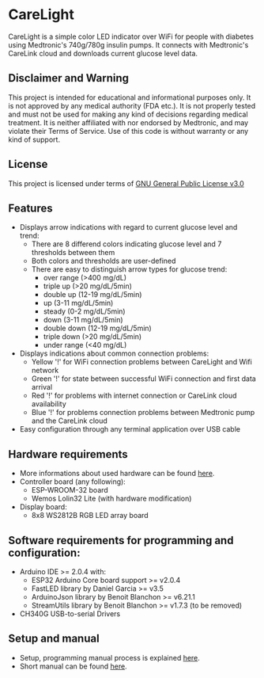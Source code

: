 # CareLight
CareLight is a simple color LED indicator over WiFi for people with diabetes using Medtronic's 740g/780g insulin pumps.
It connects with Medtronic's CareLink cloud and downloads current glucose level data.

## Disclaimer and Warning

This project is intended for educational and informational purposes only. It is not approved by any medical authority (FDA etc.). It is not properly tested and must not be used for making any kind of decisions regarding medical treatment. It is neither affiliated with nor endorsed by Medtronic, and may violate their Terms of Service. Use of this code is without warranty or any kind of support.

## License

This project is licensed under terms of [GNU General Public License v3.0](./LICENSE.md)

## Features
* Displays arrow indications with regard to current glucose level and trend:
  * There are 8 differend colors indicating glucose level and 7 thresholds between them
  * Both colors and thresholds are user-defined
  * There are easy to distinguish arrow types for glucose trend:
    * over range  (>400 mg/dL)
    * triple up   (>20 mg/dL/5min)
    * double up   (12-19 mg/dL/5min)
    * up          (3-11 mg/dL/5min)
    * steady      (0-2 mg/dL/5min)
    * down        (3-11 mg/dL/5min)
    * double down (12-19 mg/dL/5min)
    * triple down (>20 mg/dL/5min)
    * under range (<40 mg/dL)
* Displays indications about common connection problems:
  * Yellow '!' for WiFi connection problems between CareLight and Wifi network
  * Green '!' for state between successful WiFi connection and first data arrival
  * Red '!' for problems with internet connection or CareLink cloud availability
  * Blue '!' for problems connection problems between Medtronic pump and the CareLink cloud 
* Easy configuration through any terminal application over USB cable

## Hardware requirements
* More informations about used hardware can be found [here](./Documents/Hardware.md).
* Controller board (any following):
  * ESP-WROOM-32 board
  * Wemos Lolin32 Lite (with hardware modification)
* Display board:
  * 8x8 WS2812B RGB LED array board

## Software requirements for programming and configuration:
* Arduino IDE >= 2.0.4 with:
  * ESP32 Arduino Core board support >= v2.0.4
  * FastLED library by Daniel Garcia >= v3.5
  * ArduinoJson library by Benoit Blanchon >= v6.21.1
  * StreamUtils library by Benoit Blanchon >= v1.7.3 (to be removed)
* CH340G USB-to-serial Drivers 

## Setup and manual
* Setup, programming manual process is explained [here](./Documents/Setup.md).
* Short manual can be found [here](./Documents/Manual.md).
